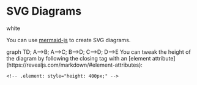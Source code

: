 # SVG Diagrams

<background>white</background>

You can use [mermaid-js](https://mermaid-js.github.io/mermaid/) to create SVG diagrams.

<mermaid>
graph TD;
    A-->B;
    A-->C;
    B-->D;
    C-->D;
    D-->E
</mermaid>
<!-- .element: style="height: 250px;" -->

<!-- .element: style="font-size: 50%;" -->You can tweak the height of the diagram by following the closing tag with an [element attribute](https://revealjs.com/markdown/#element-attributes):  
`<!-- .element: style="height: 400px;" -->`
